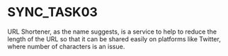 # SYNC_TASK03
URL Shortener, as the name suggests, is a service to help to reduce the length of the URL so that it can be shared easily on platforms like Twitter, where number of characters is an issue. 
